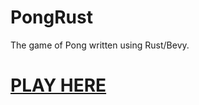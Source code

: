 # PongRust

The game of Pong written using Rust/Bevy.

# [PLAY HERE](https://larsdu.github.io/PongRust/)